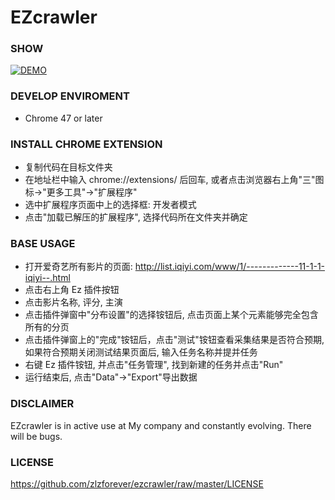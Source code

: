 # EZcrawler

### SHOW

[![DEMO](https://github.com/zlzforever/ezcrawler/raw/master/img/demo_20171009225452.JPG)](http://121.199.250.112/wp-content/uploads/2017/10/demo.mp4?_=2)

### DEVELOP ENVIROMENT

- Chrome 47 or later

### INSTALL CHROME EXTENSION

- 复制代码在目标文件夹
- 在地址栏中输入 chrome://extensions/ 后回车, 或者点击浏览器右上角"三"图标->"更多工具"->"扩展程序"
- 选中扩展程序页面中上的选择框: 开发者模式
- 点击"加载已解压的扩展程序", 选择代码所在文件夹并确定

### BASE USAGE

- 打开爱奇艺所有影片的页面: http://list.iqiyi.com/www/1/-------------11-1-1-iqiyi--.html
- 点击右上角 Ez 插件按钮
- 点击影片名称, 评分, 主演
- 点击插件弹窗中"分布设置"的选择铵钮后, 点击页面上某个元素能够完全包含所有的分页
- 点击插件弹窗上的"完成"铵钮后，点击"测试"铵钮查看采集结果是否符合预期, 如果符合预期关闭测试结果页面后, 输入任务名称并提并任务
- 右键 Ez 插件铵钮, 并点击"任务管理", 找到新建的任务并点击"Run"
- 运行结束后, 点击"Data"->"Export"导出数据

###  DISCLAIMER

EZcrawler is in active use at My company and constantly evolving. There will be bugs.

### LICENSE

https://github.com/zlzforever/ezcrawler/raw/master/LICENSE
